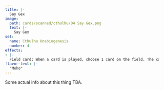 ```yaml
---
title: |-
  Say Gex
image: 
  path: cards/scanned/cthulhu/04 Say Gex.png
  text: |-
    Say Gex
set:
  name: Cthulhu Unabiogenesis
  number: 4
effects: 
- |-
  Field card: When a card is played, choose 1 card on the field. The card you played is overwritten and now is a copy of the card you chose.
flavor-text: |-
  "Moho"
---
```

Some actual info about this thing TBA.
